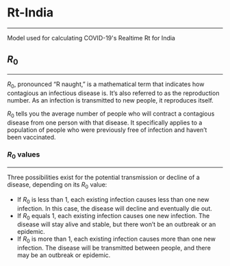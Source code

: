 # Rt-India
---
Model used for calculating COVID-19's Realtime Rt for India

## $R_{0}$
---
$R_{0}$, pronounced “R naught,” is a mathematical term that indicates how contagious an infectious disease is. It’s also referred to as the reproduction number. As an infection is transmitted to new people, it reproduces itself.

$R_{0}$ tells you the average number of people who will contract a contagious disease from one person with that disease. It specifically applies to a population of people who were previously free of infection and haven’t been vaccinated.

### $R_{0}$ values
---
Three possibilities exist for the potential transmission or decline of a disease, depending on its $R_{0}$ value:

* If $R_{0}$ is less than 1, each existing infection causes less than one new infection. In this case, the disease will decline and eventually die out.
* If $R_{0}$ equals 1, each existing infection causes one new infection. The disease will stay alive and stable, but there won’t be an outbreak or an epidemic.
* If $R_{0}$ is more than 1, each existing infection causes more than one new infection. The disease will be transmitted between people, and there may be an outbreak or epidemic.